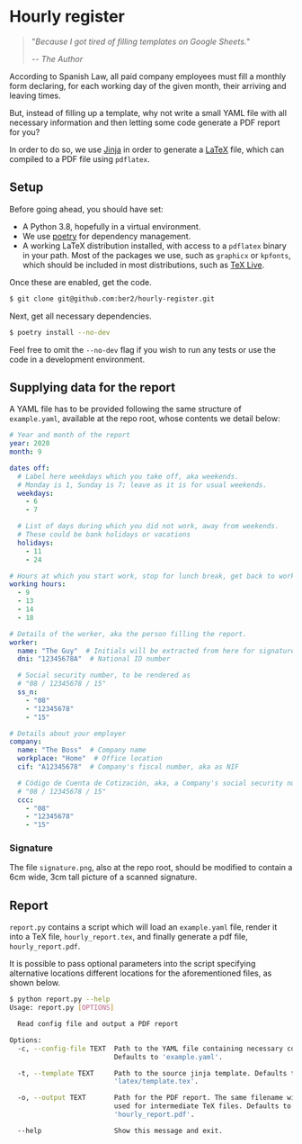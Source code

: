 # Hourly register

> "_Because I got tired of filling templates on Google Sheets._"
>
> -- <cite>The Author</cite>

According to Spanish Law, all paid company employees must fill a monthly form declaring, for each
working day of the given month, their arriving and leaving times.

But, instead of filling up a template, why not write a small YAML file with all necessary
information and then letting some code generate a PDF report for you?

In order to do so, we use [Jinja](https://jinja.palletsprojects.com/) in order to generate a
[LaTeX](https://www.latex-project.org/) file, which can compiled to a PDF file using `pdflatex`.


## Setup

Before going ahead, you should have set:

- A Python 3.8, hopefully in a virtual environment.
- We use [poetry](https://python-poetry.org/) for dependency management.
- A working LaTeX distribution installed, with access to a `pdflatex` binary in your path. Most of
  the packages we use, such as `graphicx` or `kpfonts`, which should be included in most
  distributions, such as [TeX Live](https://www.tug.org/texlive/).

Once these are enabled, get the code.
```bash
$ git clone git@github.com:ber2/hourly-register.git
```
Next, get all necessary dependencies.
```bash
$ poetry install --no-dev
```
Feel free to omit the `--no-dev` flag if you wish to run any tests or use the code in a development
environment.

## Supplying data for the report

A YAML file has to be provided following the same structure of `example.yaml`, available at the repo
root, whose contents we detail below:
```yaml
# Year and month of the report
year: 2020
month: 9

dates off:
  # Label here weekdays which you take off, aka weekends.
  # Monday is 1, Sunday is 7; leave as it is for usual weekends.
  weekdays:
    - 6
    - 7

  # List of days during which you did not work, away from weekends.
  # These could be bank holidays or vacations
  holidays:
    - 11
    - 24

# Hours at which you start work, stop for lunch break, get back to work, and finish.
working hours:
  - 9
  - 13
  - 14
  - 18

# Details of the worker, aka the person filling the report.
worker:
  name: "The Guy"  # Initials will be extracted from here for signature of daily rows
  dni: "12345678A"  # National ID number

  # Social security number, to be rendered as 
  # "08 / 12345678 / 15"
  ss_n:  
    - "08"
    - "12345678"
    - "15"

# Details about your employer
company:
  name: "The Boss"  # Company name
  workplace: "Home"  # Office location
  cif: "A12345678"  # Company's fiscal number, aka as NIF

  # Código de Cuenta de Cotización, aka, a Company's social security number. To be rendered as:
  # "08 / 12345678 / 15"
  ccc:
    - "08"
    - "12345678"
    - "15"
```

### Signature

The file `signature.png`, also at the repo root, should be modified to contain a 6cm wide, 3cm tall
picture of a scanned signature.

## Report

`report.py` contains a script which will load an `example.yaml` file, render it into a TeX file,
`hourly_report.tex`, and finally generate a pdf file, `hourly_report.pdf`.

It is possible to pass optional parameters into the script specifying alternative locations
different locations for the aforementioned files, as shown below.
```bash
$ python report.py --help
Usage: report.py [OPTIONS]

  Read config file and output a PDF report

Options:
  -c, --config-file TEXT  Path to the YAML file containing necessary config.
                          Defaults to 'example.yaml'.

  -t, --template TEXT     Path to the source jinja template. Defaults to
                          'latex/template.tex'.

  -o, --output TEXT       Path for the PDF report. The same filename will be
                          used for intermediate TeX files. Defaults to
                          'hourly_report.pdf'.

  --help                  Show this message and exit.
```

